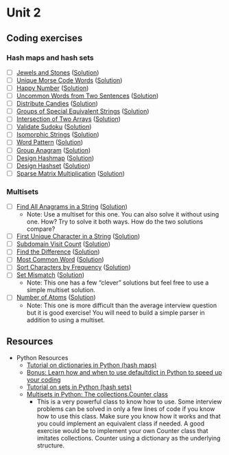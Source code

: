 # Unit 2
## Coding exercises
### Hash maps and hash sets
- [ ] [Jewels and Stones](https://leetcode.com/problems/jewels-and-stones/) ([Solution](jewels-and-stones.py))
- [ ] [Unique Morse Code Words](https://leetcode.com/problems/unique-morse-code-words/) ([Solution](unique-morse-code-words.py))
- [ ] [Happy Number](https://leetcode.com/problems/happy-number/) ([Solution](happy-number.py))
- [ ] [Uncommon Words from Two Sentences](https://leetcode.com/problems/uncommon-words-from-two-sentences/) ([Solution](uncommon-words-from-two-sentences.py))
- [ ] [Distribute Candies](https://leetcode.com/problems/distribute-candies/) ([Solution](distribute-candies.py))
- [ ] [Groups of Special Equivalent Strings](https://leetcode.com/problems/groups-of-special-equivalent-strings/) ([Solution]())
- [ ] [Intersection of Two Arrays](https://leetcode.com/problems/intersection-of-two-arrays/) ([Solution](intersection-of-two-arrays.py))
- [ ] [Validate Sudoku](https://leetcode.com/problems/valid-sudoku/) ([Solution]())
- [ ] [Isomorphic Strings](https://leetcode.com/problems/isomorphic-strings/) ([Solution](isomorphic-strings.py))
- [ ] [Word Pattern](https://leetcode.com/problems/word-pattern/) ([Solution](word-pattern.py))
- [ ] [Group Anagram](https://leetcode.com/problems/group-anagrams/) ([Solution](group-anagrams.py))
- [ ] [Design Hashmap](https://leetcode.com/problems/design-hashmap/) ([Solution](design-hashmap.py))
- [ ] [Design Hashset](https://leetcode.com/problems/design-hashset/) ([Solution](design-hashset.py))
- [ ] [Sparse Matrix Multiplication](https://leetcode.com/problems/sparse-matrix-multiplication/) ([Solution](sparse-matrix-multiplication.py))

### Multisets
- [ ] [Find All Anagrams in a String](https://leetcode.com/problems/find-all-anagrams-in-a-string/) ([Solution]())
	- Note: Use a multiset for this one. You can also solve it without using one. How? Try to solve it both ways. How do the two solutions compare?
- [ ] [First Unique Character in a String](https://leetcode.com/problems/first-unique-character-in-a-string/) ([Solution](first-unique-character-in-a-string.py))
- [ ] [Subdomain Visit Count](https://leetcode.com/problems/subdomain-visit-count/) ([Solution](subdomain-visit-count.py))
- [ ] [Find the Difference](https://leetcode.com/problems/find-the-difference/) ([Solution](find-the-difference.py))
- [ ] [Most Common Word](https://leetcode.com/problems/most-common-word/) ([Solution](most-common-word.py))
- [ ] [Sort Characters by Frequency](https://leetcode.com/problems/sort-characters-by-frequency/) ([Solution](sort-characters-by-frequency.py))
- [ ] [Set Mismatch](https://leetcode.com/problems/set-mismatch/) ([Solution]())
	- Note: This one has a few “clever” solutions but feel free to use a simple multiset solution.
- [ ] [Number of Atoms](https://leetcode.com/problems/number-of-atoms/) ([Solution]())
	- Note: This one is more difficult than the average interview question but it is good exercise! You will need to build a simple parser in addition to using a multiset.

## Resources
- Python Resources
	- [Tutorial on dictionaries in Python (hash maps)](https://www.datacamp.com/community/tutorials/python-dictionary-tutorial)
	- [Bonus: Learn how and when to use defaultdict in Python to speed up your coding](https://www.accelebrate.com/blog/using-defaultdict-python/)
	- [Tutorial on sets in Python (hash sets)](https://www.datacamp.com/community/tutorials/sets-in-python)
	- [Multisets in Python: The collections.Counter class](https://pymotw.com/2/collections/counter.html)
		- This is a very powerful class to know how to use. Some interview problems can be solved in only a few lines of code if you know how to use this class. Make sure you know how it works and that you could implement an equivalent class if needed. A good exercise would be to implement your own Counter class that imitates collections. Counter using a dictionary as the underlying structure.